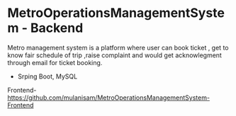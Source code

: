 # MetroOperationsManagementSystem - Backend
 
Metro management system is a platform where user can book ticket , get to know fair
schedule of trip ,raise complaint and would get acknowlegment through email for ticket
booking.

- Srping Boot, MySQL

Frontend- https://github.com/mulanisam/MetroOperationsManagementSystem-Frontend

